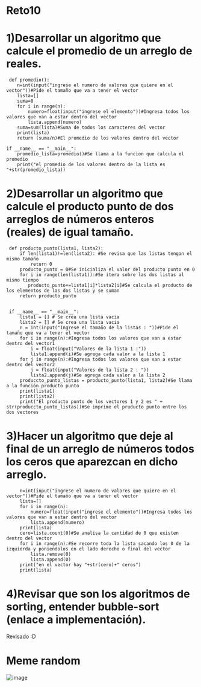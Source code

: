 # Reto10
# 1)Desarrollar un algoritmo que calcule el promedio de un arreglo de reales.
     def promedio():
        n=int(input("ingrese el numero de valores que quiere en el vector"))#Pide el tamaño que va a tener el vector
        lista=[]
        suma=0
        for i in range(n):
            numero=float(input("ingrese el elemento"))#Ingresa todos los valores que van a estar dentro del vector
            lista.append(numero)
        suma=sum(lista)#Suma de todos los caracteres del vector
        print(lista)
        return (suma/n)#El promedio de los valores dentro del vector

    if __name__ == "__main__":
        promedio_lista=promedio()#Se llama a la funcion que calcula el promedio
        print("el promedio de los valores dentro de la lista es "+str(promedio_lista))
        
# 2)Desarrollar un algoritmo que calcule el producto punto de dos arreglos de números enteros (reales) de igual tamaño.
     def producto_punto(lista1, lista2):
         if len(lista1)!=len(lista2): #Se revisa que las listas tengan el mismo tamaño
             return 0
         producto_punto = 0#Se inicializa el valor del producto punto en 0
         for i in range(len(lista1)):#Se itera sobre las dos listas al mismo tiempo
            producto_punto+=lista1[i]*lista2[i]#Se calcula el producto de los elementos de las dos listas y se suman
         return producto_punto


     if __name__ == "__main__":
         lista1 = [] # Se crea una lista vacia
         lista2 = [] # Se crea una lista vacia
         n = int(input("Ingrese el tamaño de la listas : "))#Pide el tamaño que va a tener el vector
         for i in range(n):#Ingresa todos los valores que van a estar dentro del vector1
             i = float(input("Valores de la lista 1 :")) 
             lista1.append(i)#Se agrega cada valor a la lista 1
         for j in range(n):#Ingresa todos los valores que van a estar dentro del vector2
             j = float(input("Valores de la lista 2 : "))
             lista2.append(j)#Se agrega cada valor a la lista 2
         produccto_punto_listas = producto_punto(lista1, lista2)#Se llama a la función producto punto
         print(lista1)
         print(lista2)
         print("El producto punto de los vectores 1 y 2 es " + str(produccto_punto_listas))#Se imprime el pruducto punto entre los dos vectores
# 3)Hacer un algoritmo que deje al final de un arreglo de números todos los ceros que aparezcan en dicho arreglo.
         n=int(input("ingrese el numero de valores que quiere en el vector"))#Pide el tamaño que va a tener el vector
         lista=[]
         for i in range(n):
             numero=float(input("ingrese el elemento"))#Ingresa todos los valores que van a estar dentro del vector
             lista.append(numero)
         print(lista)
         cero=lista.count(0)#Se analisa la cantidad de 0 que existen dentro del vector
         for i in range(n):#Se recorre toda la lista sacando los 0 de la izquierda y poniendolos en el lado derecho o final del vector
             lista.remove(0)
             lista.append(0)
         print("en el vector hay "+str(cero)+" ceros")
         print(lista)
# 4)Revisar que son los algoritmos de sorting, entender bubble-sort (enlace a implementación).
 Revisado :D
# Meme random
![image](https://github.com/julopezpa/Reto9/assets/124606636/b57336b4-1cef-4e46-b0f7-0ec4dbd2ddae)

